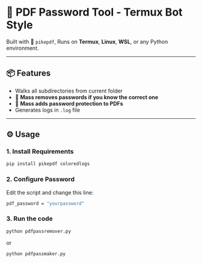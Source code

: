# 🐧 PDF Password Tool - Termux Bot Style

Built with 🐍 `pikepdf`,  Runs on **Termux**, **Linux**, **WSL**, or any Python environment.

---

## 📦 Features

- Walks all subdirectories from current folder
- 🔐 **Mass removes passwords if you know the correct one**
- 🔐 **Mass adds password protection to PDFs**
- Generates logs in `.log` file

---

## ⚙️ Usage

### 1. Install Requirements

```bash
pip install pikepdf coloredlogs
```

### 2. Configure Password
Edit the script and change this line:
```bash
pdf_password = "yourpassword"
```

### 3. Run the code
```bash
python pdfpassremover.py
```
or
```bash
python pdfpassmaker.py
```
